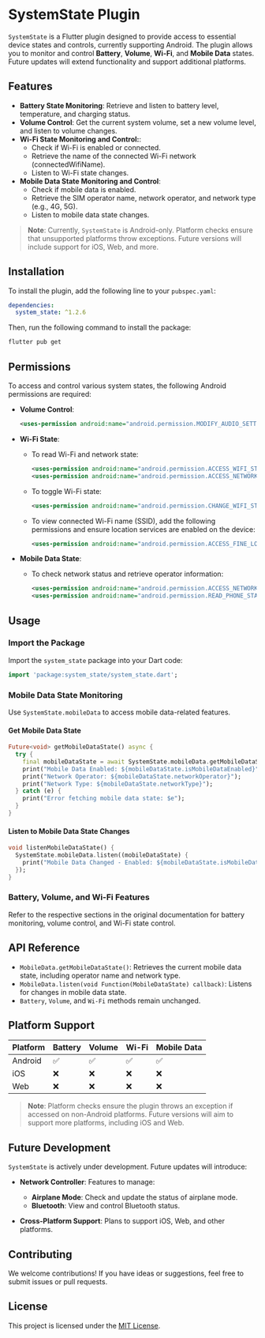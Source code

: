 # SystemState Plugin

`SystemState` is a Flutter plugin designed to provide access to essential device states and controls, currently supporting Android. The plugin allows you to monitor and control **Battery**, **Volume**, **Wi-Fi**, and **Mobile Data** states. Future updates will extend functionality and support additional platforms.

## Features

- **Battery State Monitoring**: Retrieve and listen to battery level, temperature, and charging status.
- **Volume Control**: Get the current system volume, set a new volume level, and listen to volume changes.
- **Wi-Fi State Monitoring and Control:**:
  - Check if Wi-Fi is enabled or connected.
  - Retrieve the name of the connected Wi-Fi network (connectedWifiName).
  - Listen to Wi-Fi state changes.
- **Mobile Data State Monitoring and Control**:
  - Check if mobile data is enabled.
  - Retrieve the SIM operator name, network operator, and network type (e.g., 4G, 5G).
  - Listen to mobile data state changes.

> **Note**: Currently, `SystemState` is Android-only. Platform checks ensure that unsupported platforms throw exceptions. Future versions will include support for iOS, Web, and more.

## Installation

To install the plugin, add the following line to your `pubspec.yaml`:

```yaml
dependencies:
  system_state: ^1.2.6
```

Then, run the following command to install the package:

```bash
flutter pub get
```

## Permissions

To access and control various system states, the following Android permissions are required:

- **Volume Control**:
  ```xml
  <uses-permission android:name="android.permission.MODIFY_AUDIO_SETTINGS"/>
  ```

- **Wi-Fi State**:
  - To read Wi-Fi and network state:
    ```xml
    <uses-permission android:name="android.permission.ACCESS_WIFI_STATE"/>
    <uses-permission android:name="android.permission.ACCESS_NETWORK_STATE"/>
    ```
  - To toggle Wi-Fi state:
    ```xml
    <uses-permission android:name="android.permission.CHANGE_WIFI_STATE"/>
    ```
  - To view connected Wi-Fi name (SSID), add the following permissions and ensure location services are enabled on the device:
    ```xml
    <uses-permission android:name="android.permission.ACCESS_FINE_LOCATION"/>
    ```

- **Mobile Data State**:
  - To check network status and retrieve operator information:
    ```xml
    <uses-permission android:name="android.permission.ACCESS_NETWORK_STATE"/>
    <uses-permission android:name="android.permission.READ_PHONE_STATE"/>
    ```

## Usage

### Import the Package

Import the `system_state` package into your Dart code:

```dart
import 'package:system_state/system_state.dart';
```

### Mobile Data State Monitoring

Use `SystemState.mobileData` to access mobile data-related features.

#### Get Mobile Data State

```dart
Future<void> getMobileDataState() async {
  try {
    final mobileDataState = await SystemState.mobileData.getMobileDataState();
    print("Mobile Data Enabled: ${mobileDataState.isMobileDataEnabled}");
    print("Network Operator: ${mobileDataState.networkOperator}");
    print("Network Type: ${mobileDataState.networkType}");
  } catch (e) {
    print("Error fetching mobile data state: $e");
  }
}
```

#### Listen to Mobile Data State Changes

```dart
void listenMobileDataState() {
  SystemState.mobileData.listen((mobileDataState) {
    print("Mobile Data Changed - Enabled: ${mobileDataState.isMobileDataEnabled}, Operator: ${mobileDataState.networkOperator}, Network Type: ${mobileDataState.networkType}");
  });
}
```

### Battery, Volume, and Wi-Fi Features

Refer to the respective sections in the original documentation for battery monitoring, volume control, and Wi-Fi state control.

## API Reference

- `MobileData.getMobileDataState()`: Retrieves the current mobile data state, including operator name and network type.
- `MobileData.listen(void Function(MobileDataState) callback)`: Listens for changes in mobile data state.
- `Battery`, `Volume`, and `Wi-Fi` methods remain unchanged.

## Platform Support

| Platform | Battery | Volume | Wi-Fi | Mobile Data |
|----------|---------|--------|-------|-------------|
| Android  | ✅      | ✅     | ✅    | ✅          |
| iOS      | ❌      | ❌     | ❌    | ❌          |
| Web      | ❌      | ❌     | ❌    | ❌          |

> **Note**: Platform checks ensure the plugin throws an exception if accessed on non-Android platforms. Future versions will aim to support more platforms, including iOS and Web.

## Future Development

`SystemState` is actively under development. Future updates will introduce:

- **Network Controller**: Features to manage:
  - **Airplane Mode**: Check and update the status of airplane mode.
  - **Bluetooth**: View and control Bluetooth status.

- **Cross-Platform Support**: Plans to support iOS, Web, and other platforms.

## Contributing

We welcome contributions! If you have ideas or suggestions, feel free to submit issues or pull requests.

## License

This project is licensed under the [MIT License](LICENSE).